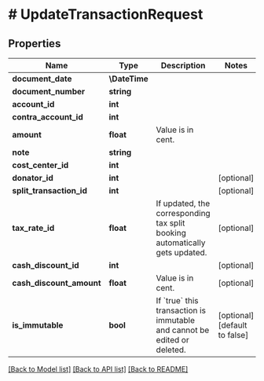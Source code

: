 # # UpdateTransactionRequest

## Properties

Name | Type | Description | Notes
------------ | ------------- | ------------- | -------------
**document_date** | **\DateTime** |  |
**document_number** | **string** |  |
**account_id** | **int** |  |
**contra_account_id** | **int** |  |
**amount** | **float** | Value is in cent. |
**note** | **string** |  |
**cost_center_id** | **int** |  |
**donator_id** | **int** |  | [optional]
**split_transaction_id** | **int** |  | [optional]
**tax_rate_id** | **float** | If updated, the corresponding tax split booking automatically gets updated. | [optional]
**cash_discount_id** | **int** |  | [optional]
**cash_discount_amount** | **float** | Value is in cent. | [optional]
**is_immutable** | **bool** | If &#x60;true&#x60; this transaction is immutable and cannot be edited or deleted. | [optional] [default to false]

[[Back to Model list]](../../README.md#models) [[Back to API list]](../../README.md#endpoints) [[Back to README]](../../README.md)
